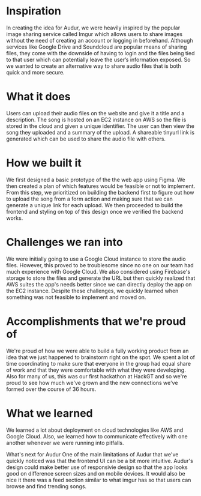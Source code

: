# Inspiration
In creating the idea for Audur, we were heavily inspired by the popular image sharing service called Imgur which allows users to share images without the need of creating an account or logging in beforehand. Although services like Google Drive and Soundcloud are popular means of sharing files, they come with the downside of having to login and the files being tied to that user which can potentially leave the user’s information exposed. So we wanted to create an alternative way to share audio files that is both quick and more secure.

# What it does
Users can upload their audio files on the website and give it a title and a description. The song is hosted on an EC2 instance on AWS so the file is stored in the cloud and given a unique identifier. The user can then view the song they uploaded and a summary of the upload. A shareable tinyurl link is generated which can be used to share the audio file with others.

# How we built it
We first designed a basic prototype of the the web app using Figma. We then created a plan of which features would be feasible or not to implement. From this step, we prioritized on building the backend first to figure out how to upload the song from a form action and making sure that we can generate a unique link for each upload. We then proceeded to build the frontend and styling on top of this design once we verified the backend works.

# Challenges we ran into
We were initially going to use a Google Cloud instance to store the audio files. However, this proved to be troublesome since no one on our team had much experience with Google Cloud. We also considered using Firebase's storage to store the files and generate the URL but then quickly realized that AWS suites the app's needs better since we can directly deploy the app on the EC2 instance. Despite these challenges, we quickly learned when something was not feasible to implement and moved on.

# Accomplishments that we're proud of
We're proud of how we were able to build a fully working product from an idea that we just happened to brainstorm right on the spot. We spent a lot of time coordinating to make sure that everyone in the group had equal share of work and that they were comfortable with what they were developing. Also for many of us, this was our first hackathon at HackGT and so we're proud to see how much we've grown and the new connections we've formed over the course of 36 hours.

# What we learned
We learned a lot about deployment on cloud technologies like AWS and Google Cloud. Also, we learned how to communicate effectively with one another whenever we were running into pitfalls.

What's next for Audur
One of the main limitations of Audur that we've quickly noticed was that the frontend UI can be a bit more intuitive. Audur's design could make better use of responsivie design so that the app looks good on difference screen sizes and on mobile devices. It would also be nice it there was a feed section similar to what imgur has so that users can browse and find trending songs.
